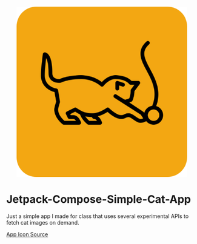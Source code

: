 <p align="center">
  <img src="./my_icon.png" style="width: 450px;margin-left: auto;margin-right: auto;">
</p>

# Jetpack-Compose-Simple-Cat-App

Just a simple app I made for class that uses several experimental APIs to fetch cat images on demand.

[App Icon Source](https://www.flaticon.com/free-icons/cat)
